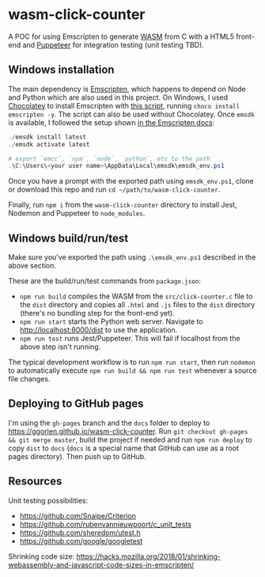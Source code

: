 # wasm-click-counter
A POC for using Emscripten to generate [WASM](https://webassembly.org/) from C with a HTML5 front-end and [Puppeteer](https://github.com/puppeteer/puppeteer) for integration testing (unit testing TBD).

## Windows installation
The main dependency is [Emscripten](https://emscripten.org/), which happens to depend on Node and Python which are also used in this project. On Windows, I used [Chocolatey](https://community.chocolatey.org/packages/emscripten) to install Emscripten with [this script](https://github.com/aminya/chocolatey-emscripten), running `choco install emscripten -y`. The script can also be used without Chocolatey. Once `emsdk` is available, I followed the setup shown [in the Emscripten docs](https://emscripten.org/docs/getting_started/downloads.html):

```powershell
./emsdk install latest
./emsdk activate latest

# export `emcc`, `npm`, `node`, `python`, etc to the path
.\C:\Users\<your user name>\AppData\Local\emsdk\emsdk_env.ps1
```

Once you have a prompt with the exported path using `emsdk_env.ps1`, clone or download this repo and run `cd ~/path/to/wasm-click-counter`.

Finally, run `npm i` from the `wasm-click-counter` directory to install Jest, Nodemon and Puppeteer to `node_modules`.

## Windows build/run/test
Make sure you've exported the path using `.\emsdk_env.ps1` described in the above section.

These are the build/run/test commands from `package.json`:
- `npm run build` compiles the WASM from the `src/click-counter.c` file to the `dist` directory and copies all `.html` and `.js` files to the `dist` directory (there's no bundling step for the front-end yet).
- `npm run start` starts the Python web server. Navigate to <http://localhost:8000/dist> to use the application.
- `npm run test` runs Jest/Puppeteer. This will fail if localhost from the above step isn't running.

The typical development workflow is to run `npm run start`, then run `nodemon` to automatically execute `npm run build && npm run test` whenever a source file changes.

## Deploying to GitHub pages
I'm using the `gh-pages` branch and the `docs` folder to deploy to <https://ggorlen.github.io/wasm-click-counter>. Run `git checkout gh-pages && git merge master`, build the project if needed and run `npm run deploy` to copy `dist` to `docs` (`docs` is a special name that GitHub can use as a root pages directory). Then push up to GitHub.

## Resources
Unit testing possibilities:
- <https://github.com/Snaipe/Criterion>
- <https://github.com/rubenvannieuwpoort/c_unit_tests>
- <https://github.com/sheredom/utest.h>
- <https://github.com/google/googletest>

Shrinking code size: <https://hacks.mozilla.org/2018/01/shrinking-webassembly-and-javascript-code-sizes-in-emscripten/>

